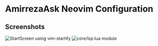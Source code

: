 # AmirrezaAsk Neovim Configuration

## Screenshots
![StartScreen using `vim-startify`](https://raw.github.com/amirrezaask/dotfiles/master/nvim/screenshots/start.png)
![`core/lsp.lua` module](https://raw.github.com/amirrezaask/dotfiles/master/nvim/screenshots/luacode.png)

